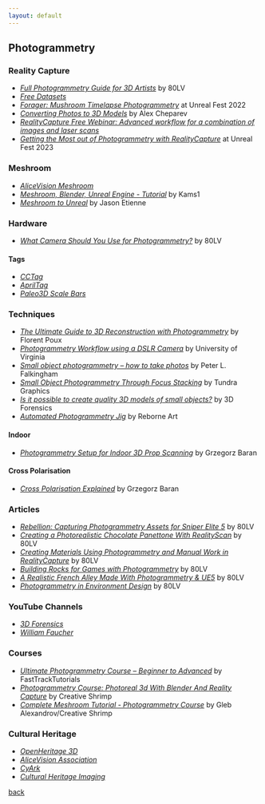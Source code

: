 ```yaml
---
layout: default
---
```


## Photogrammetry

### Reality Capture

* _[Full Photogrammetry Guide for 3D Artists](https://80.lv/articles/full-photogrammetry-guide-for-3d-artists)_ by 80LV
* _[Free Datasets](https://www.capturingreality.com/free-datasets)_
* _[Forager: Mushroom Timelapse Photogrammetry](https://www.youtube.com/watch?v=S02vuKShEts)_ at Unreal Fest 2022
* _[Converting Photos to 3D Models](https://www.youtube.com/watch?v=uxote2ZUj2o)_ by Alex Cheparev
* _[RealityCapture Free Webinar: Advanced workflow for a combination of images and laser scans](https://www.youtube.com/watch?v=ZZut6f17Vtc)_
* _[Getting the Most out of Photogrammetry with RealityCapture](https://dev.epicgames.com/community/learning/talks-and-demos/VP4R/capturing-reality-getting-the-most-out-of-photogrammetry-with-realitycapture)_ at Unreal Fest 2023

### Meshroom

* _[AliceVision Meshroom](https://alicevision.org/#meshroom)_
* _[Meshroom, Blender, Unreal Engine - Tutorial](https://www.youtube.com/watch?v=Iy9KUAO3Oe0)_ by Kams1
* _[Meshroom to Unreal](https://www.youtube.com/watch?v=MKAT3JZS0Co)_ by Jason Etienne

### Hardware

* _[What Camera Should You Use for Photogrammetry?](https://80.lv/articles/what-camera-should-you-use-for-photogrammetry/)_ by 80LV

#### Tags

* _[CCTag](https://cctag.readthedocs.io/en/latest/#)_
* _[AprilTag](https://april.eecs.umich.edu/software/apriltag)_
* _[Paleo3D Scale Bars](http://palaeo3d.de/WP/?page_id=23)_

### Techniques

* _[The Ultimate Guide to 3D Reconstruction with Photogrammetry](https://towardsdatascience.com/the-ultimate-guide-to-3d-reconstruction-with-photogrammetry-56155516ddc4)_ by Florent Poux
* _[Photogrammetry Workflow using a DSLR Camera](https://scholarslab.lib.virginia.edu/blog/documentation-photogrammetry/)_ by University of Virginia
* _[Small object photogrammetry – how to take photos](https://peterfalkingham.com/2019/01/16/small-object-photogrammetry-how-to-take-photos/)_ by Peter L. Falkingham
* _[Small Object Photogrammetry Through Focus Stacking](https://www.tundragraphics.com/blog/2020/06/small-object-photogrammetry-through-focus-stacking/)_ by Tundra Graphics
* _[Is it possible to create quality 3D models of small objects?](https://www.youtube.com/watch?v=wp8pD4KTKzE)_ by 3D Forensics
* _[Automated Photogrammetry Jig](https://www.youtube.com/watch?v=INYJQXWvYBI)_ by Reborne Art

#### Indoor

* _[Photogrammetry Setup for Indoor 3D Prop Scanning](https://www.youtube.com/watch?v=REA3XNgUMJg)_ by Grzegorz Baran

#### Cross Polarisation

* _[Cross Polarisation Explained](https://www.youtube.com/watch?v=uWtoZs1jgOg)_ by Grzegorz Baran

### Articles

* _[Rebellion: Capturing Photogrammetry Assets for Sniper Elite 5](https://80.lv/articles/rebellion-capturing-photogrammetry-assets-for-sniper-elite-5/)_ by 80LV
* _[Creating a Photorealistic Chocolate Panettone With RealityScan](https://80.lv/articles/creating-a-photorealistic-chocolate-panettone-with-realityscan/)_ by 80LV
* _[Creating Materials Using Photogrammetry and Manual Work in RealityCapture](https://80.lv/articles/creating-materials-using-photogrammetry-and-manual-work-in-realitycapture/)_ by 80LV
* _[Building Rocks for Games with Photogrammetry](https://80.lv/articles/building-rocks-for-games-with-photogrammetry/)_ by 80LV
* _[A Realistic French Alley Made With Photogrammetry & UE5](https://80.lv/articles/a-realistic-french-alley-made-with-photogrammetry-ue5/)_ by 80LV
* _[Photogrammetry in Environment Design](https://80.lv/articles/photogrammetry-in-environment-design/)_ by 80LV

### YouTube Channels

* _[3D Forensics](https://www.youtube.com/@3Dforensics)_
* _[William Faucher](https://www.youtube.com/@WilliamFaucher)_

### Courses

* _[Ultimate Photogrammetry Course – Beginner to Advanced](https://www.artstation.com/marketplace/p/BLbyL/ultimate-photogrammetry-course-beginner-to-advanced)_ by FastTrackTutorials
* _[Photogrammetry Course: Photoreal 3d With Blender And Reality Capture](https://creativeshrimp.gumroad.com/l/photogrammetry-course)_ by Creative Shrimp
* _[Complete Meshroom Tutorial - Photogrammetry Course](https://www.youtube.com/watch?v=j3lhPKF8qjU)_ by Gleb Alexandrov/Creative Shrimp

### Cultural Heritage

* _[OpenHeritage 3D](https://openheritage3d.org/)_
* _[AliceVision Association](https://alicevision.org/association/#)_
* _[CyArk](https://www.cyark.org/)_
* _[Cultural Heritage Imaging](https://culturalheritageimaging.org/)_

[back](../)
